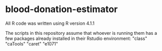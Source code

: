 # blood-donation-estimator
All R code was written using R version 4.1.1

The scripts in this repository assume that whoever is running them
has a few packages already installed in their Rstudio environment:
  "class"
  "caTools"
  "caret"
  "e1071"
